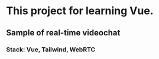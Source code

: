 # This project for learning Vue.

## Sample of real-time videochat

### Stack: Vue, Tailwind, WebRTC
